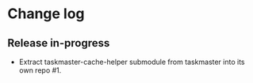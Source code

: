 # Change log

## Release in-progress

* Extract taskmaster-cache-helper submodule from taskmaster into its own repo #1.
